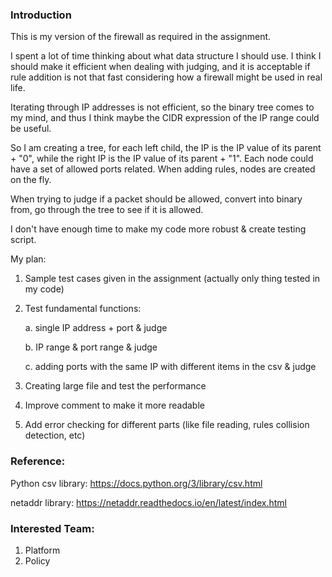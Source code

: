 ### Introduction

This is my version of the firewall as required in the assignment.

I spent a lot of time thinking about what data structure I should use. I think I should make it efficient when dealing with judging, and it is acceptable if rule addition is not that fast considering how a firewall might be used in real life.

Iterating through IP addresses is not efficient, so the binary tree comes to my mind, and thus I think maybe the CIDR expression of the IP range could be useful. 

So I am creating a tree, for each left child, the IP is the IP value of its parent + "0", while the right IP is the IP value of its parent + "1". Each node could have a set of allowed ports related. When adding rules, nodes are created on the fly. 

When trying to judge if a packet should be allowed, convert into binary from, go through the tree to see if it is allowed. 



I don't have enough time to make my code more robust & create testing script.

My plan:

1. Sample test cases given in the assignment (actually only thing tested in my code)

2. Test fundamental functions:

   a. single IP address + port & judge

   b. IP range & port range & judge

   c. adding ports with the same IP with different items in the csv & judge

3. Creating large file and test the performance

4. Improve comment to make it more readable

5. Add error checking for different parts (like file reading, rules collision detection, etc)



### Reference:

Python csv library: https://docs.python.org/3/library/csv.html

netaddr library: https://netaddr.readthedocs.io/en/latest/index.html

### Interested Team:
1. Platform
2. Policy
